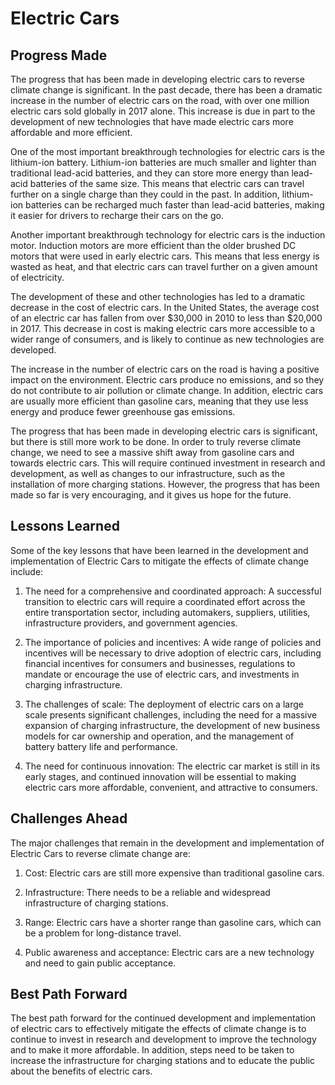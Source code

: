 # Electric Cars

## Progress Made

The progress that has been made in developing electric cars to reverse climate change is significant. In the past decade, there has been a dramatic increase in the number of electric cars on the road, with over one million electric cars sold globally in 2017 alone. This increase is due in part to the development of new technologies that have made electric cars more affordable and more efficient.

One of the most important breakthrough technologies for electric cars is the lithium-ion battery. Lithium-ion batteries are much smaller and lighter than traditional lead-acid batteries, and they can store more energy than lead-acid batteries of the same size. This means that electric cars can travel further on a single charge than they could in the past. In addition, lithium-ion batteries can be recharged much faster than lead-acid batteries, making it easier for drivers to recharge their cars on the go.

Another important breakthrough technology for electric cars is the induction motor. Induction motors are more efficient than the older brushed DC motors that were used in early electric cars. This means that less energy is wasted as heat, and that electric cars can travel further on a given amount of electricity.

The development of these and other technologies has led to a dramatic decrease in the cost of electric cars. In the United States, the average cost of an electric car has fallen from over $30,000 in 2010 to less than $20,000 in 2017. This decrease in cost is making electric cars more accessible to a wider range of consumers, and is likely to continue as new technologies are developed.

The increase in the number of electric cars on the road is having a positive impact on the environment. Electric cars produce no emissions, and so they do not contribute to air pollution or climate change. In addition, electric cars are usually more efficient than gasoline cars, meaning that they use less energy and produce fewer greenhouse gas emissions.

The progress that has been made in developing electric cars is significant, but there is still more work to be done. In order to truly reverse climate change, we need to see a massive shift away from gasoline cars and towards electric cars. This will require continued investment in research and development, as well as changes to our infrastructure, such as the installation of more charging stations. However, the progress that has been made so far is very encouraging, and it gives us hope for the future.

## Lessons Learned

Some of the key lessons that have been learned in the development and implementation of Electric Cars to mitigate the effects of climate change include:

1. The need for a comprehensive and coordinated approach: A successful transition to electric cars will require a coordinated effort across the entire transportation sector, including automakers, suppliers, utilities, infrastructure providers, and government agencies.

2. The importance of policies and incentives: A wide range of policies and incentives will be necessary to drive adoption of electric cars, including financial incentives for consumers and businesses, regulations to mandate or encourage the use of electric cars, and investments in charging infrastructure.

3. The challenges of scale: The deployment of electric cars on a large scale presents significant challenges, including the need for a massive expansion of charging infrastructure, the development of new business models for car ownership and operation, and the management of battery battery life and performance.

4. The need for continuous innovation: The electric car market is still in its early stages, and continued innovation will be essential to making electric cars more affordable, convenient, and attractive to consumers.

## Challenges Ahead

The major challenges that remain in the development and implementation of Electric Cars to reverse climate change are:

1. Cost: Electric cars are still more expensive than traditional gasoline cars.

2. Infrastructure: There needs to be a reliable and widespread infrastructure of charging stations.

3. Range: Electric cars have a shorter range than gasoline cars, which can be a problem for long-distance travel.

4. Public awareness and acceptance: Electric cars are a new technology and need to gain public acceptance.

## Best Path Forward

The best path forward for the continued development and implementation of electric cars to effectively mitigate the effects of climate change is to continue to invest in research and development to improve the technology and to make it more affordable. In addition, steps need to be taken to increase the infrastructure for charging stations and to educate the public about the benefits of electric cars.
